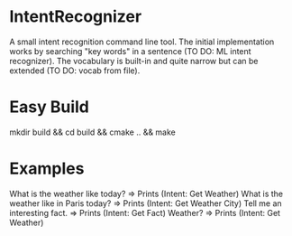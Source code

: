 # IntentRecognizer
A small intent recognition command line tool.
The initial implementation works by searching "key words" in a sentence (TO DO: ML intent recognizer).
The vocabulary is built-in and quite narrow but can be extended (TO DO: vocab from file).

# Easy Build
mkdir build && cd build && cmake .. && make

# Examples
What is the weather like today? => Prints (Intent: Get Weather)
What is the weather like in Paris today? => Prints (Intent: Get Weather City)
Tell me an interesting fact. => Prints (Intent: Get Fact)
Weather? => Prints (Intent: Get Weather)

